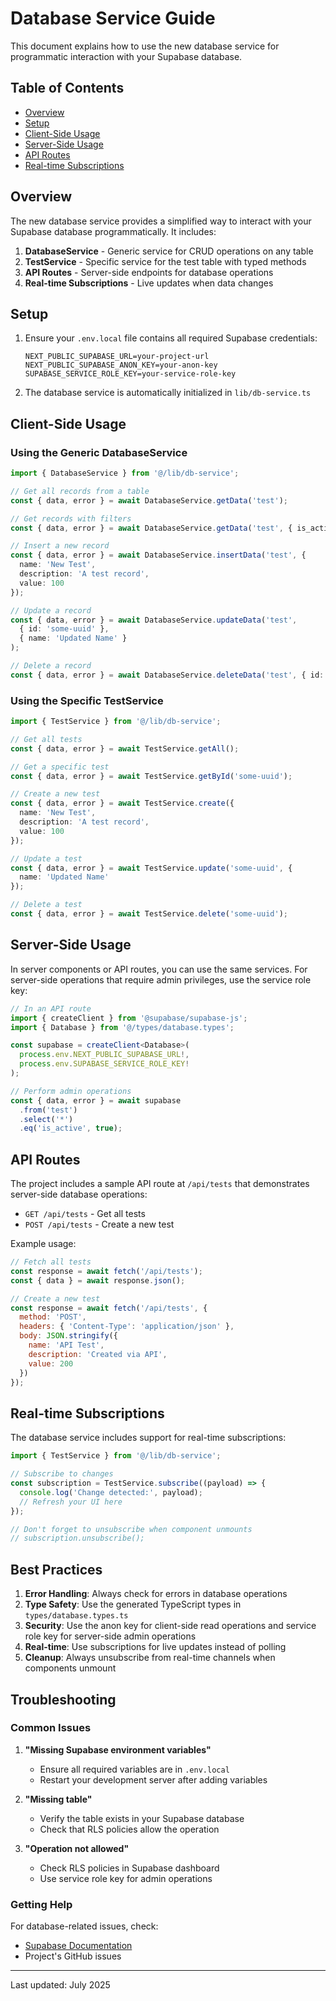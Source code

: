 # Database Service Guide

This document explains how to use the new database service for programmatic interaction with your Supabase database.

## Table of Contents
- [Overview](#overview)
- [Setup](#setup)
- [Client-Side Usage](#client-side-usage)
- [Server-Side Usage](#server-side-usage)
- [API Routes](#api-routes)
- [Real-time Subscriptions](#real-time-subscriptions)

## Overview

The new database service provides a simplified way to interact with your Supabase database programmatically. It includes:

1. **DatabaseService** - Generic service for CRUD operations on any table
2. **TestService** - Specific service for the test table with typed methods
3. **API Routes** - Server-side endpoints for database operations
4. **Real-time Subscriptions** - Live updates when data changes

## Setup

1. Ensure your `.env.local` file contains all required Supabase credentials:
   ```env
   NEXT_PUBLIC_SUPABASE_URL=your-project-url
   NEXT_PUBLIC_SUPABASE_ANON_KEY=your-anon-key
   SUPABASE_SERVICE_ROLE_KEY=your-service-role-key
   ```

2. The database service is automatically initialized in `lib/db-service.ts`

## Client-Side Usage

### Using the Generic DatabaseService

```typescript
import { DatabaseService } from '@/lib/db-service';

// Get all records from a table
const { data, error } = await DatabaseService.getData('test');

// Get records with filters
const { data, error } = await DatabaseService.getData('test', { is_active: true });

// Insert a new record
const { data, error } = await DatabaseService.insertData('test', {
  name: 'New Test',
  description: 'A test record',
  value: 100
});

// Update a record
const { data, error } = await DatabaseService.updateData('test', 
  { id: 'some-uuid' }, 
  { name: 'Updated Name' }
);

// Delete a record
const { data, error } = await DatabaseService.deleteData('test', { id: 'some-uuid' });
```

### Using the Specific TestService

```typescript
import { TestService } from '@/lib/db-service';

// Get all tests
const { data, error } = await TestService.getAll();

// Get a specific test
const { data, error } = await TestService.getById('some-uuid');

// Create a new test
const { data, error } = await TestService.create({
  name: 'New Test',
  description: 'A test record',
  value: 100
});

// Update a test
const { data, error } = await TestService.update('some-uuid', {
  name: 'Updated Name'
});

// Delete a test
const { data, error } = await TestService.delete('some-uuid');
```

## Server-Side Usage

In server components or API routes, you can use the same services. For server-side operations that require admin privileges, use the service role key:

```typescript
// In an API route
import { createClient } from '@supabase/supabase-js';
import { Database } from '@/types/database.types';

const supabase = createClient<Database>(
  process.env.NEXT_PUBLIC_SUPABASE_URL!,
  process.env.SUPABASE_SERVICE_ROLE_KEY!
);

// Perform admin operations
const { data, error } = await supabase
  .from('test')
  .select('*')
  .eq('is_active', true);
```

## API Routes

The project includes a sample API route at `/api/tests` that demonstrates server-side database operations:

- `GET /api/tests` - Get all tests
- `POST /api/tests` - Create a new test

Example usage:

```javascript
// Fetch all tests
const response = await fetch('/api/tests');
const { data } = await response.json();

// Create a new test
const response = await fetch('/api/tests', {
  method: 'POST',
  headers: { 'Content-Type': 'application/json' },
  body: JSON.stringify({
    name: 'API Test',
    description: 'Created via API',
    value: 200
  })
});
```

## Real-time Subscriptions

The database service includes support for real-time subscriptions:

```typescript
import { TestService } from '@/lib/db-service';

// Subscribe to changes
const subscription = TestService.subscribe((payload) => {
  console.log('Change detected:', payload);
  // Refresh your UI here
});

// Don't forget to unsubscribe when component unmounts
// subscription.unsubscribe();
```

## Best Practices

1. **Error Handling**: Always check for errors in database operations
2. **Type Safety**: Use the generated TypeScript types in `types/database.types.ts`
3. **Security**: Use the anon key for client-side read operations and service role key for server-side admin operations
4. **Real-time**: Use subscriptions for live updates instead of polling
5. **Cleanup**: Always unsubscribe from real-time channels when components unmount

## Troubleshooting

### Common Issues

1. **"Missing Supabase environment variables"**
   - Ensure all required variables are in `.env.local`
   - Restart your development server after adding variables

2. **"Missing table"**
   - Verify the table exists in your Supabase database
   - Check that RLS policies allow the operation

3. **"Operation not allowed"**
   - Check RLS policies in Supabase dashboard
   - Use service role key for admin operations

### Getting Help

For database-related issues, check:
- [Supabase Documentation](https://supabase.com/docs)
- Project's GitHub issues

---

Last updated: July 2025
